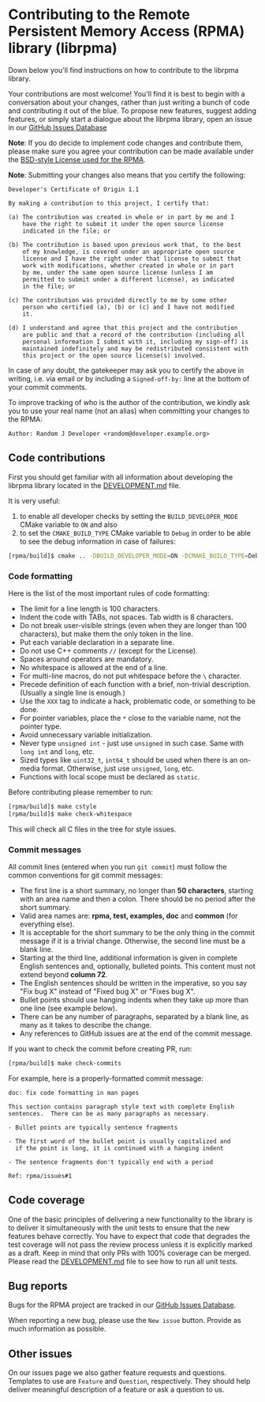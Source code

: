 # Contributing to the Remote Persistent Memory Access (RPMA) library (librpma)

Down below you'll find instructions on how to contribute to the librpma library.

Your contributions are most welcome!  You'll find it is best to begin
with a conversation about your changes, rather than just writing a bunch
of code and contributing it out of the blue.
To propose new features, suggest adding features, or simply start a dialogue
about the librpma library, open an issue in our
[GitHub Issues Database](https://github.com/pmem/rpma/issues)

**Note**: If you do decide to implement code changes and contribute them,
please make sure you agree your contribution can be made available
under the [BSD-style License used for the RPMA](https://github.com/pmem/rpma/blob/main/LICENSE).

**Note**: Submitting your changes also means that you certify the following:

```
Developer's Certificate of Origin 1.1

By making a contribution to this project, I certify that:

(a) The contribution was created in whole or in part by me and I
    have the right to submit it under the open source license
    indicated in the file; or

(b) The contribution is based upon previous work that, to the best
    of my knowledge, is covered under an appropriate open source
    license and I have the right under that license to submit that
    work with modifications, whether created in whole or in part
    by me, under the same open source license (unless I am
    permitted to submit under a different license), as indicated
    in the file; or

(c) The contribution was provided directly to me by some other
    person who certified (a), (b) or (c) and I have not modified
    it.

(d) I understand and agree that this project and the contribution
    are public and that a record of the contribution (including all
    personal information I submit with it, including my sign-off) is
    maintained indefinitely and may be redistributed consistent with
    this project or the open source license(s) involved.
```

In case of any doubt, the gatekeeper may ask you to certify the above in writing,
i.e. via email or by including a `Signed-off-by:` line at the bottom
of your commit comments.

To improve tracking of who is the author of the contribution, we kindly ask you
to use your real name (not an alias) when committing your changes to the RPMA:
```
Author: Random J Developer <random@developer.example.org>
```

## Code contributions

First you should get familiar with all information about developing the librpma library located in the [DEVELOPMENT.md](DEVELOPMENT.md) file.

It is very useful:
1) to enable all developer checks by setting the `BUILD_DEVELOPER_MODE` CMake variable to `ON` and also
2) to set the `CMAKE_BUILD_TYPE` CMake variable to `Debug` in order to be able to see the debug information in case of failures:

```sh
[rpma/build]$ cmake .. -DBUILD_DEVELOPER_MODE=ON -DCMAKE_BUILD_TYPE=Debug
```

### Code formatting

Here is the list of the most important rules of code formatting:

- The limit for a line length is 100 characters.
- Indent the code with TABs, not spaces. Tab width is 8 characters.
- Do not break user-visible strings (even when they are longer than 100 characters), but make them the only token in the line.
- Put each variable declaration in a separate line.
- Do not use C++ comments `//` (except for the License).
- Spaces around operators are mandatory.
- No whitespace is allowed at the end of a line.
- For multi-line macros, do not put whitespace before the `\` character.
- Precede definition of each function with a brief, non-trivial description. (Usually a single line is enough.)
- Use the `XXX` tag to indicate a hack, problematic code, or something to be done.
- For pointer variables, place the `*` close to the variable name, not the pointer type.
- Avoid unnecessary variable initialization.
- Never type `unsigned int` - just use `unsigned` in such case. Same with `long int` and `long`, etc.
- Sized types like `uint32_t`, `int64_t` should be used when there is an on-media format. Otherwise, just use `unsigned`, `long`, etc.
- Functions with local scope must be declared as `static`.

Before contributing please remember to run:

```sh
[rpma/build]$ make cstyle
[rpma/build]$ make check-whitespace
```

This will check all C files in the tree for style issues.

### Commit messages

All commit lines (entered when you run `git commit`) must follow the common conventions for git commit messages:

- The first line is a short summary, no longer than **50 characters**, starting with an area name and then a colon. There should be no period after the short summary.
- Valid area names are: **rpma, test, examples, doc** and **common** (for everything else).
- It is acceptable for the short summary to be the only thing in the commit message if it is a trivial change. Otherwise, the second line must be a blank line.
- Starting at the third line, additional information is given in complete English sentences and, optionally, bulleted points. This content must not extend beyond **column 72**.
- The English sentences should be written in the imperative, so you say "Fix bug X" instead of "Fixed bug X" or "Fixes bug X".
- Bullet points should use hanging indents when they take up more than one line (see example below).
- There can be any number of paragraphs, separated by a blank line, as many as it takes to describe the change.
- Any references to GitHub issues are at the end of the commit message.

If you want to check the commit before creating PR, run:

```sh
[rpma/build]$ make check-commits
```

For example, here is a properly-formatted commit message:

```
doc: fix code formatting in man pages

This section contains paragraph style text with complete English
sentences.  There can be as many paragraphs as necessary.

- Bullet points are typically sentence fragments

- The first word of the bullet point is usually capitalized and
  if the point is long, it is continued with a hanging indent

- The sentence fragments don't typically end with a period

Ref: rpma/issues#1
```

## Code coverage

One of the basic principles of delivering a new functionality to the library is to deliver it simultaneously with the unit tests to ensure that the new features behave correctly.
You have to expect that code that degrades the test coverage will not pass the review process unless it is explicitly marked as a draft. Keep in mind that only PRs with 100% coverage can be merged. Please read the [DEVELOPMENT.md](DEVELOPMENT.md) file to see how to run all unit tests.

## Bug reports

Bugs for the RPMA project are tracked in our
[GitHub Issues Database](https://github.com/pmem/rpma/issues).

When reporting a new bug, please use the `New issue` button.
Provide as much information as possible.

## Other issues

On our issues page we also gather feature requests and questions. Templates to use
are `Feature` and `Question`, respectively.  They should help deliver meaningful
description of a feature or ask a question to us.
